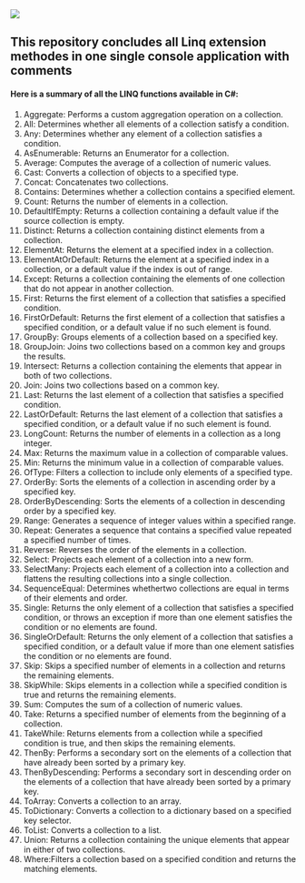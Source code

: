 <img src="https://img.shields.io/badge/.NET-512BD4?style=for-the-badge&logo=dotnet&logoColor=white"/>
<h2>This repository concludes all Linq extension methodes in one single console application with comments</h2>

<h4>Here is a summary of all the LINQ functions available in C#:</h4>

1. Aggregate: Performs a custom aggregation operation on a collection.
2. All: Determines whether all elements of a collection satisfy a condition.
3. Any: Determines whether any element of a collection satisfies a condition.
4. AsEnumerable: Returns an Enumerator for a collection.
5. Average: Computes the average of a collection of numeric values.
6. Cast: Converts a collection of objects to a specified type.
7. Concat: Concatenates two collections.
8. Contains: Determines whether a collection contains a specified element.
9. Count: Returns the number of elements in a collection.
10. DefaultIfEmpty: Returns a collection containing a default value if the source collection is empty.
11. Distinct: Returns a collection containing distinct elements from a collection.
12. ElementAt: Returns the element at a specified index in a collection.
13. ElementAtOrDefault: Returns the element at a specified index in a collection, or a default value if the index is out of range.
14. Except: Returns a collection containing the elements of one collection that do not appear in another collection.
15. First: Returns the first element of a collection that satisfies a specified condition.
16. FirstOrDefault: Returns the first element of a collection that satisfies a specified condition, or a default value if no such element is found.
17. GroupBy: Groups elements of a collection based on a specified key.
18. GroupJoin: Joins two collections based on a common key and groups the results.
19. Intersect: Returns a collection containing the elements that appear in both of two collections.
20. Join: Joins two collections based on a common key.
21. Last: Returns the last element of a collection that satisfies a specified condition.
22. LastOrDefault: Returns the last element of a collection that satisfies a specified condition, or a default value if no such element is found.
23. LongCount: Returns the number of elements in a collection as a long integer.
24. Max: Returns the maximum value in a collection of comparable values.
25. Min: Returns the minimum value in a collection of comparable values.
26. OfType: Filters a collection to include only elements of a specified type.
27. OrderBy: Sorts the elements of a collection in ascending order by a specified key.
28. OrderByDescending: Sorts the elements of a collection in descending order by a specified key.
29. Range: Generates a sequence of integer values within a specified range.
30. Repeat: Generates a sequence that contains a specified value repeated a specified number of times.
31. Reverse: Reverses the order of the elements in a collection.
32. Select: Projects each element of a collection into a new form.
33. SelectMany: Projects each element of a collection into a collection and flattens the resulting collections into a single collection.
34. SequenceEqual: Determines whethertwo collections are equal in terms of their elements and order.
35. Single: Returns the only element of a collection that satisfies a specified condition, or throws an exception if more than one element satisfies the condition or no elements are found.
36. SingleOrDefault: Returns the only element of a collection that satisfies a specified condition, or a default value if more than one element satisfies the condition or no elements are found.
37. Skip: Skips a specified number of elements in a collection and returns the remaining elements.
38. SkipWhile: Skips elements in a collection while a specified condition is true and returns the remaining elements.
39. Sum: Computes the sum of a collection of numeric values.
40. Take: Returns a specified number of elements from the beginning of a collection.
41. TakeWhile: Returns elements from a collection while a specified condition is true, and then skips the remaining elements.
42. ThenBy: Performs a secondary sort on the elements of a collection that have already been sorted by a primary key.
43. ThenByDescending: Performs a secondary sort in descending order on the elements of a collection that have already been sorted by a primary key.
44. ToArray: Converts a collection to an array.
45. ToDictionary: Converts a collection to a dictionary based on a specified key selector.
46. ToList: Converts a collection to a list.
47. Union: Returns a collection containing the unique elements that appear in either of two collections.
48. Where:Filters a collection based on a specified condition and returns the matching elements.
